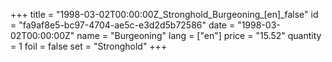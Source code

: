 +++
title = "1998-03-02T00:00:00Z_Stronghold_Burgeoning_[en]_false"
id = "fa9af8e5-bc97-4704-ae5c-e3d2d5b72586"
date = "1998-03-02T00:00:00Z"
name = "Burgeoning"
lang = ["en"]
price = "15.52"
quantity = 1
foil = false
set = "Stronghold"
+++
